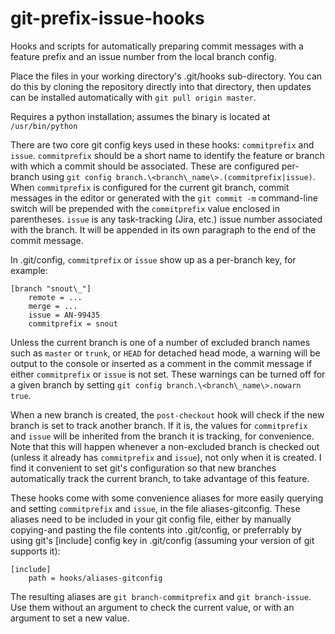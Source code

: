git-prefix-issue-hooks
======================

Hooks and scripts for automatically preparing commit messages with a feature prefix and an issue number from the local branch config.

Place the files in your working directory's .git/hooks sub-directory.  You can do this by cloning the repository directly into that directory, then updates can be installed automatically with `git pull origin master`.

Requires a python installation; assumes the binary is located at `/usr/bin/python`

There are two core git config keys used in these hooks: `commitprefix` and `issue`.  `commitprefix` should be a short name to identify the feature or branch with which a commit should be associated.  These are configured per-branch using `git config branch.\<branch\_name\>.(commitprefix|issue)`.  When `commitprefix` is configured for the current git branch, commit messages in the editor or generated with the `git commit -m` command-line switch will be prepended with the `commitprefix` value enclosed in parentheses.  `issue` is any task-tracking (Jira, etc.) issue number associated with the branch.  It will be appended in its own paragraph to the end of the commit message.

In .git/config, `commitprefix` or `issue` show up as a per-branch key, for example:

```
[branch "snout\_"]
    remote = ...
    merge = ...
    issue = AN-99435
    commitprefix = snout
```

Unless the current branch is one of a number of excluded branch names such as `master` or `trunk`, or `HEAD` for detached head mode, a warning will be output to the console or inserted as a comment in the commit message if either `commitprefix` or `issue` is not set.  These warnings can be turned off for a given branch by setting `git config branch.\<branch\_name\>.nowarn true`.

When a new branch is created, the `post-checkout` hook will check if the new branch is set to track another branch.  If it is, the values for `commitprefix` and `issue` will be inherited from the branch it is tracking, for convenience.  Note that this will happen whenever a non-excluded branch is checked out (unless it already has `commitprefix` and `issue`), not only when it is created.  I find it convenient to set git's configuration so that new branches automatically track the current branch, to take advantage of this feature.

These hooks come with some convenience aliases for more easily querying and setting `commitprefix` and `issue`, in the file aliases-gitconfig.  These aliases need to be included in your git config file, either by manually copying-and pasting the file contents into .git/config, or preferrably by using git's [include] config key in .git/config (assuming your version of git supports it):

```
[include]
    path = hooks/aliases-gitconfig
```

The resulting aliases are `git branch-commitprefix` and `git branch-issue`.  Use them without an argument to check the current value, or with an argument to set a new value.
